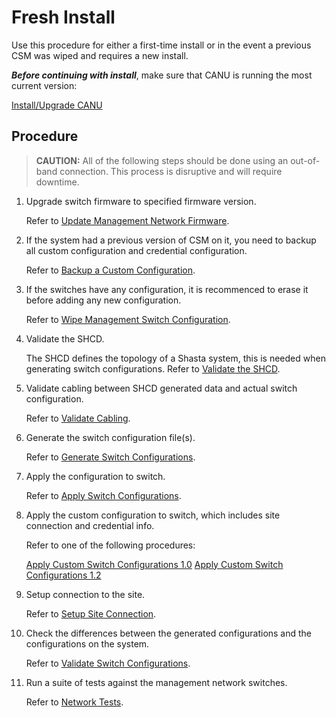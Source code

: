 # Fresh Install

Use this procedure for either a first-time install or in the event a previous CSM was wiped and requires a new install.

***Before continuing with install***, make sure that CANU is running the most current version:

[Install/Upgrade CANU](canu_install_update.md)

## Procedure

> **CAUTION:** All of the following steps should be done using an out-of-band connection. This process is disruptive and will require downtime.

1. Upgrade switch firmware to specified firmware version.

   Refer to [Update Management Network Firmware](firmware/update_management_network_firmware.md).

1. If the system had a previous version of CSM on it, you need to backup all custom configuration and credential configuration.

   Refer to [Backup a Custom Configuration](backup_custom_configurations.md).

1. If the switches have any configuration, it is recommenced to erase it before adding any new configuration.

   Refer to [Wipe Management Switch Configuration](wipe_mgmt_switches.md).

1. Validate the SHCD.

   The SHCD defines the topology of a Shasta system, this is needed when generating switch configurations.
   Refer to [Validate the SHCD](validate_shcd.md).

1. Validate cabling between SHCD generated data and actual switch configuration.

   Refer to [Validate Cabling](validate_cabling.md).

1. Generate the switch configuration file(s).

   Refer to [Generate Switch Configurations](generate_switch_configs.md).

1. Apply the configuration to switch.

   Refer to [Apply Switch Configurations](apply_switch_configurations.md).

1. Apply the custom configuration to switch, which includes site connection and credential info.

   Refer to one of the following procedures:

   [Apply Custom Switch Configurations 1.0](apply_custom_config_1.0.md)
   [Apply Custom Switch Configurations 1.2](apply_custom_config_1.2.md)

1. Setup connection to the site.

   Refer to [Setup Site Connection](../customer_accessible_networks/Customer_Accessible_Networks.md).

1. Check the differences between the generated configurations and the configurations on the system.

    Refer to [Validate Switch Configurations](validate_switch_configs.md).

1. Run a suite of tests against the management network switches.

    Refer to [Network Tests](network_tests.md).
